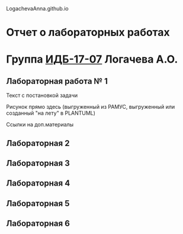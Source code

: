 LogachevaAnna.github.io
# Отчет о лабораторных работах
# Группа [ИДБ-17-07](https://github.com/stankin/design-part-1/wiki/list-idb-17-07) Логачева А.О.

## Лабораторная работа № 1

Текст с постановкой задачи

Рисунок прямо здесь (выгруженный из РАМУС, выгруженный или созданный "на лету" в PLANTUML)

Ссылки на доп.материалы

## Лабораторная 2

## Лабораторная 3

## Лабораторная 4

## Лабораторная 5

## Лабораторная 6
